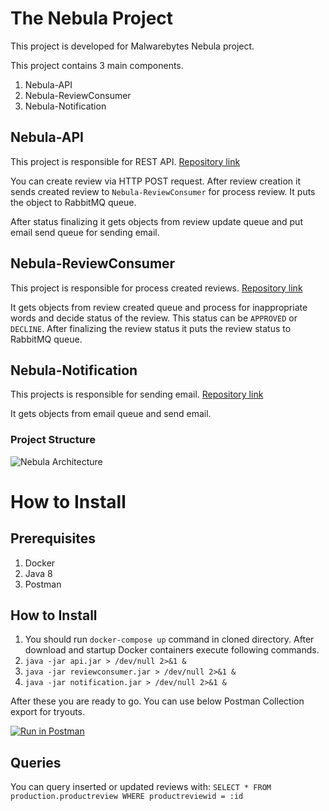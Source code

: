 
# The Nebula Project

This project is developed for Malwarebytes Nebula project.

This project contains 3 main components.

 1. Nebula-API
 2. Nebula-ReviewConsumer
 3. Nebula-Notification

## Nebula-API
This project is responsible for REST API. [Repository link](https://github.com/FatihErdem/nebula-api)

You can create review via HTTP POST request. After review creation it sends created review to `Nebula-ReviewConsumer` for process review. It puts the object to RabbitMQ queue. 

After status finalizing it gets objects from review update queue and put email send queue for sending email.

## Nebula-ReviewConsumer
This project is responsible for process created reviews.  [Repository link](https://github.com/FatihErdem/nebula-consumer)

It gets objects from review created queue and process for inappropriate words and decide status of the review. This status can be `APPROVED` or `DECLINE`. After finalizing the review status it puts the review status to RabbitMQ queue.

## Nebula-Notification
This projects is responsible for sending email. [Repository link](https://github.com/FatihErdem/nebula-notification)

It gets objects from email queue and send email.

### Project Structure

![Nebula Architecture](https://i.imgur.com/QME60HB.jpg?1)

# How to Install

## Prerequisites
 1. Docker
 2. Java 8
 3. Postman

## How to Install

 1. You should run `docker-compose up` command in cloned directory. After download and startup Docker containers execute following commands.
 2. `java -jar api.jar > /dev/null 2>&1 &`
 3. `java -jar reviewconsumer.jar > /dev/null 2>&1 &`
 4. `java -jar notification.jar > /dev/null 2>&1 &`

After these you are ready to go. You can use below Postman Collection export for tryouts.

[![Run in Postman](https://run.pstmn.io/button.svg)](https://app.getpostman.com/run-collection/6fc34eeabab2ca8d87da)

## Queries
You can query inserted or updated reviews with:
`SELECT * FROM production.productreview WHERE productreviewid = :id`

